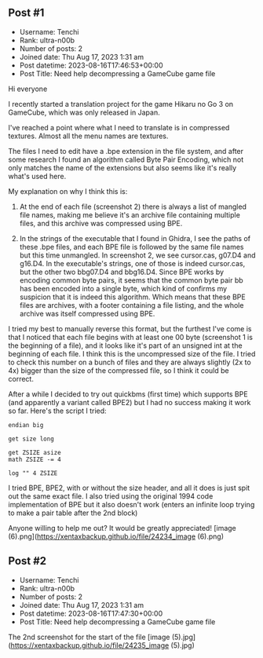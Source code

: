 ## Post #1
- Username: Tenchi
- Rank: ultra-n00b
- Number of posts: 2
- Joined date: Thu Aug 17, 2023 1:31 am
- Post datetime: 2023-08-16T17:46:53+00:00
- Post Title: Need help decompressing a GameCube game file

Hi everyone

I recently started a translation project for the game Hikaru no Go 3 on GameCube, which was only released in Japan.

I've reached a point where what I need to translate is in compressed textures. Almost all the menu names are textures.

The files I need to edit have a .bpe extension in the file system, and after some research I found an algorithm called Byte Pair Encoding, which not only matches the name of the extensions but also seems like it's really what's used here.

My explanation on why I think this is:

1. At the end of each file (screenshot 2) there is always a list of mangled file names, making me believe it's an archive file containing multiple files, and this archive was compressed using BPE. 

2. In the strings of the executable that I found in Ghidra, I see the paths of these .bpe files, and each BPE file is followed by the same file names but this time unmangled. In screenshot 2, we see cursor.cas,  g07.D4 and g16.D4. In the executable's strings, one of those is indeed cursor.cas, but the other two bbg07.D4 and bbg16.D4. Since BPE works by encoding common byte pairs, it seems that the common byte pair bb has been encoded into a single byte, which kind of confirms my suspicion that it is indeed this algorithm. Which means that these BPE files are archives, with a footer containing a file listing, and the whole archive was itself compressed using BPE.

I tried my best to manually reverse this format, but the furthest I've come is that I noticed that each file begins with at least one 00 byte (screenshot 1 is the beginning of a file), and it looks like it's part of an unsigned int at the beginning of each file. I think this is the uncompressed size of the file. I tried to check this number on a bunch of files and they are always slightly (2x to 4x) bigger than the size of the compressed file, so I think it could be correct.

After a while I decided to try out quickbms (first time) which supports BPE (and apparently a variant called BPE2) but I had no success making it work so far. Here's the script I tried:

```
endian big

get size long

get ZSIZE asize
math ZSIZE -= 4

log "" 4 ZSIZE

```


I tried BPE, BPE2, with or without the size header, and all it does is just spit out the same exact file. I also tried using the original 1994 code implementation of BPE but it also doesn't work (enters an infinite loop trying to make a pair table after the 2nd block)

Anyone willing to help me out? It would be greatly appreciated! 
[image (6).png](https://xentaxbackup.github.io/file/24234_image (6).png)
## Post #2
- Username: Tenchi
- Rank: ultra-n00b
- Number of posts: 2
- Joined date: Thu Aug 17, 2023 1:31 am
- Post datetime: 2023-08-16T17:47:30+00:00
- Post Title: Need help decompressing a GameCube game file

The 2nd screenshot for the start of the file
[image (5).jpg](https://xentaxbackup.github.io/file/24235_image (5).jpg)
